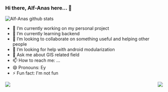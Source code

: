 ### Hi there, Alf-Anas here... 👋

![Alf-Anas github stats](https://github-readme-stats.vercel.app/api?username=Alf-Anas&show_icons=true&hide_border=true&theme=dracula)

- 🔭 I’m currently working on my personal project
- 🌱 I’m currently learning backend
- 👯 I’m looking to collaborate on something useful and helping other people
- 🤔 I’m looking for help with android modularization
- 💬 Ask me about GIS related field
- 📫 How to reach me: ...
- 😄 Pronouns: Ey
- ⚡ Fun fact: I'm not fun

<img src="https://github-readme-stats.vercel.app/api/top-langs/?username=Alf-Anas&theme=vue&layout=compact">

<img src="https://komarev.com/ghpvc/?username=Alf-Anas&color=brightgreen&style=for-the-badge" align="right" />
